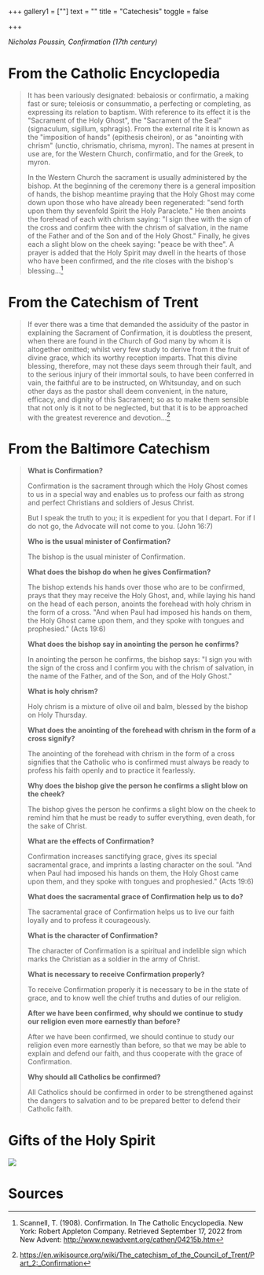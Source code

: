 +++
gallery1 = [""]
text = ""
title = "Catechesis"
toggle = false

+++

_Nicholas Poussin, Confirmation (17th century)_

# From the Catholic Encyclopedia

> It has been variously designated: bebaiosis or confirmatio, a making fast or sure; teleiosis or consummatio, a perfecting or completing, as expressing its relation to baptism. With reference to its effect it is the "Sacrament of the Holy Ghost", the "Sacrament of the Seal" (signaculum, sigillum, sphragis). From the external rite it is known as the "imposition of hands" (epithesis cheiron), or as "anointing with chrism" (unctio, chrismatio, chrisma, myron). The names at present in use are, for the Western Church, confirmatio, and for the Greek, to myron.
> 
> In the Western Church the sacrament is usually administered by the bishop. At the beginning of the ceremony there is a general imposition of hands, the bishop meantime praying that the Holy Ghost may come down upon those who have already been regenerated: "send forth upon them thy sevenfold Spirit the Holy Paraclete." He then anoints the forehead of each with chrism saying: "I sign thee with the sign of the cross and confirm thee with the chrism of salvation, in the name of the Father and of the Son and of the Holy Ghost." Finally, he gives each a slight blow on the cheek saying: "peace be with thee". A prayer is added that the Holy Spirit may dwell in the hearts of those who have been confirmed, and the rite closes with the bishop's blessing...[^1]

# From the Catechism of Trent 

> If ever there was a time that demanded the assiduity of the pastor in explaining the Sacrament of Confirmation, it is doubtless the present, when there are found in the Church of God many by whom it is altogether omitted; whilst very few study to derive from it the fruit of divine grace, which its worthy reception imparts. That this divine blessing, therefore, may not these days seem through their fault, and to the serious injury of their immortal souls, to have been conferred in vain, the faithful are to be instructed, on Whitsunday, and on such other days as the pastor shall deem convenient, in the nature, efficacy, and dignity of this Sacrament; so as to make them sensible that not only is it not to be neglected, but that it is to be approached with the greatest reverence and devotion...[^2]

# From the Baltimore Catechism

> **What is Confirmation?**
> 
> Confirmation is the sacrament through which the Holy Ghost comes to us in a special way and enables us to profess our faith as strong and perfect Christians and soldiers of Jesus Christ.
> 
> But I speak the truth to you; it is expedient for you that I depart. For if I do not go, the Advocate will not come to you. (John 16:7)
> 
> **Who is the usual minister of Confirmation?**
> 
> The bishop is the usual minister of Confirmation.
> 
> **What does the bishop do when he gives Confirmation?**
> 
> The bishop extends his hands over those who are to be confirmed, prays that they may receive the Holy Ghost, and, while laying his hand on the head of each person, anoints the forehead with holy chrism in the form of a cross. "And when Paul had imposed his hands on them, the Holy Ghost came upon them, and they spoke with tongues and prophesied." (Acts 19:6)
> 
> **What does the bishop say in anointing the person he confirms?**
> 
> In anointing the person he confirms, the bishop says: "I sign you with the sign of the cross and I confirm you with the chrism of salvation, in the name of the Father, and of the Son, and of the Holy Ghost."
> 
> **What is holy chrism?**
> 
> Holy chrism is a mixture of olive oil and balm, blessed by the bishop on Holy Thursday.
> 
> **What does the anointing of the forehead with chrism in the form of a cross signify?**
> 
> The anointing of the forehead with chrism in the form of a cross signifies that the Catholic who is confirmed must always be ready to profess his faith openly and to practice it fearlessly.
> 
> **Why does the bishop give the person he confirms a slight blow on the cheek?**
> 
> The bishop gives the person he confirms a slight blow on the cheek to remind him that he must be ready to suffer everything, even death, for the sake of Christ.
> 
> **What are the effects of Confirmation?**
> 
> Confirmation increases sanctifying grace, gives its special sacramental grace, and imprints a lasting character on the soul. "And when Paul had imposed his hands on them, the Holy Ghost came upon them, and they spoke with tongues and prophesied." (Acts 19:6)
> 
> **What does the sacramental grace of Confirmation help us to do?**
> 
> The sacramental grace of Confirmation helps us to live our faith loyally and to profess it courageously.
> 
> **What is the character of Confirmation?**
> 
> The character of Confirmation is a spiritual and indelible sign which marks the Christian as a soldier in the army of Christ.
> 
> **What is necessary to receive Confirmation properly?**
> 
> To receive Confirmation properly it is necessary to be in the state of grace, and to know well the chief truths and duties of our religion.
> 
> **After we have been confirmed, why should we continue to study our religion even more earnestly than before?**
> 
> After we have been confirmed, we should continue to study our religion even more earnestly than before, so that we may be able to explain and defend our faith, and thus cooperate with the grace of Confirmation.
> 
> **Why should all Catholics be confirmed?**
> 
> All Catholics should be confirmed in order to be strengthened against the dangers to salvation and to be prepared better to defend their Catholic faith.

# Gifts of the Holy Spirit

![](/uploads/dominus_vobiscum.png)

# Sources

[^1]: Scannell, T. (1908). Confirmation. In The Catholic Encyclopedia. New York: Robert Appleton Company. Retrieved September 17, 2022 from New Advent: http://www.newadvent.org/cathen/04215b.htm

[^2]: https://en.wikisource.org/wiki/The_catechism_of_the_Council_of_Trent/Part_2:_Confirmation
